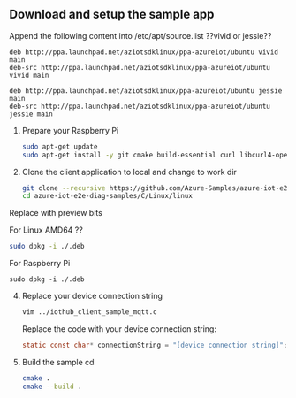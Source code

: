 ## Download and setup the sample app

Append the following content into /etc/apt/source.list
??vivid or jessie??

```
deb http://ppa.launchpad.net/aziotsdklinux/ppa-azureiot/ubuntu vivid main
deb-src http://ppa.launchpad.net/aziotsdklinux/ppa-azureiot/ubuntu vivid main

deb http://ppa.launchpad.net/aziotsdklinux/ppa-azureiot/ubuntu jessie main
deb-src http://ppa.launchpad.net/aziotsdklinux/ppa-azureiot/ubuntu jessie main
```

1. Prepare your Raspberry Pi
    ```bash
    sudo apt-get update
    sudo apt-get install -y git cmake build-essential curl libcurl4-openssl-dev libssl-dev uuid-dev azure-iot-sdk-c-dev
    ```

2. Clone the client application to local and change to work dir

   ```bash
   git clone --recursive https://github.com/Azure-Samples/azure-iot-e2e-diag-samples.git
   cd azure-iot-e2e-diag-samples/C/Linux/linux
   ```

Replace with preview bits
 
For Linux AMD64
??
```bash
sudo dpkg -i ./.deb
```
For Raspberry Pi
```
sudo dpkg -i ./.deb
```

4. Replace your device connection string

    ```bash
    vim ../iothub_client_sample_mqtt.c
    ```
    Replace the code with your device connection string:

    ```c
    static const char* connectionString = "[device connection string]";
    ```

2. Build the sample
    cd

   ```bash
   cmake .
   cmake --build .
   ```
